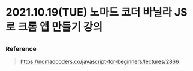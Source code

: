 # 2021.10.19(TUE) 노마드 코더 바닐라 JS로 크롬 앱 만들기 강의

## 


### Reference
> https://nomadcoders.co/javascript-for-beginners/lectures/2866